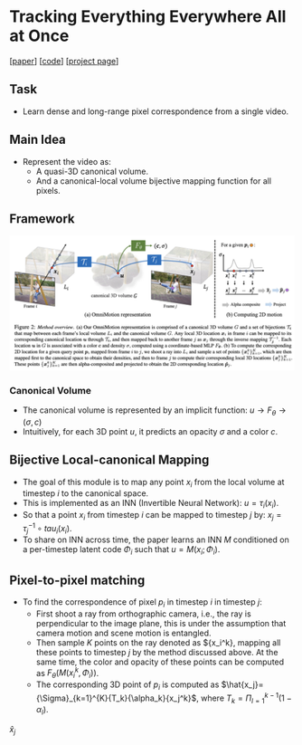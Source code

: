 # Tracking Everything Everywhere All at Once

[[paper](https://arxiv.org/abs/2306.05422)] [[code](https://github.com/qianqianwang68/omnimotion)] [[project page](https://omnimotion.github.io/)]

## Task
- Learn dense and long-range pixel correspondence from a single video.

## Main Idea
- Represent the video as:
  - A quasi-3D canonical volume.
  - And a canonical-local volume bijective mapping function for all pixels.

## Framework
<img src='./framework.png' width='800'>

### Canonical Volume
- The canonical volume is represented by an implicit function: $u\rightarrow F_{\theta} \rightarrow (\sigma, c)$
- Intuitively, for each 3D point $u$, it predicts an opacity $\sigma$ and a color $c$.

## Bijective Local-canonical Mapping
- The goal of this module is to map any point $x_i$ from the local volume at timestep $i$ to the canonical space.
- This is implemented as an INN (Invertible Neural Network): $u = \tau_i(x_i)$.
- So that a point $x_i$ from timestep $i$ can be mapped to timestep $j$ by: $x_j = \tau_j^{-1} \circ tau_i(x_i).$
- To share on INN across time, the paper learns an INN $M$ conditioned on a per-timestep latent code $\Phi_i$ such that $u=M(x_i;\Phi_i)$.

## Pixel-to-pixel matching
- To find the correspondence of pixel $p_i$ in timestep $i$ in timestep $j$:
  - First shoot a ray from orthographic camera, i.e., the ray is perpendicular to the image plane, this is under the assumption that camera motion and scene motion is entangled.
  - Then sample $K$ points on the ray denoted as $\{x_i^k\}, mapping all these points to timestep $j$ by the method discussed above. At the same time, the color and opacity of these points can be computed as $F_{\theta}(M(x_i^k, \Phi_i))$.
  - The corresponding 3D point of $p_i$ is computed as $\hat{x_j}={\Sigma}_{k=1}^{K}{T_k}{\alpha_k}{x_j^k}$, where ${T_k}={\Pi}_{l=1}^{k-1}(1-\alpha_l)$.

$\hat{x}_j$

